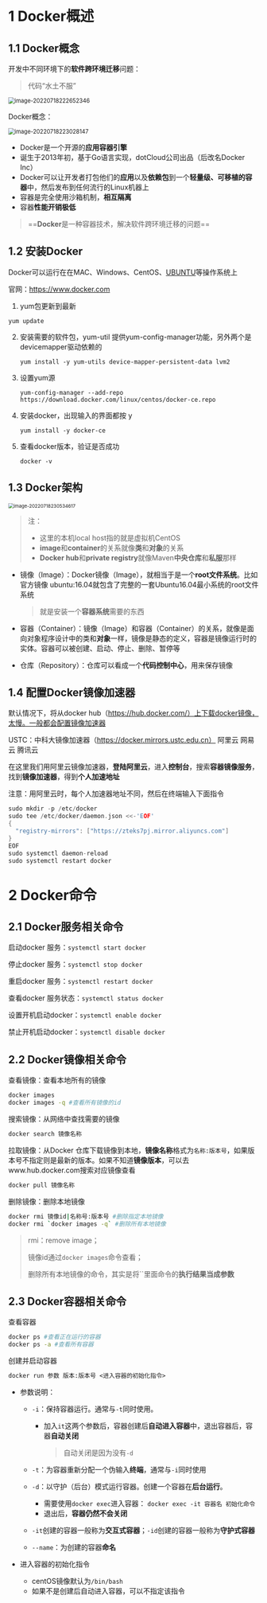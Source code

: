 # 1 Docker概述

## 1.1 Docker概念

开发中不同环境下的**软件跨环境迁移**问题：

> 代码“水土不服”

<img src="Docker.assets/image-20220718222652346.png" alt="image-20220718222652346" style="zoom:80%;" />

Docker概念：

<img src="Docker.assets/image-20220718223028147.png" alt="image-20220718223028147" style="zoom:80%;" />

- Docker是一个开源的**应用容器引擎**
- 诞生于2013年初，基于Go语言实现，dotCloud公司出品（后改名Docker Inc）
- Docker可以让开发者打包他们的**应用**以及**依赖包**到一个**轻量级、可移植的容器**中，然后发布到任何流行的Linux机器上
- 容器是完全使用沙箱机制，**相互隔离**
- 容器**性能开销极低**

> ==**Docker**是一种容器技术，解决软件跨环境迁移的问题==

## 1.2 安装Docker

Docker可以运行在在MAC、Windows、CentOS、[UBUNTU](https://so.csdn.net/so/search?q=UBUNTU&spm=1001.2101.3001.7020)等操作系统上

 官网：https://www.docker.com

1.  yum包更新到最新

   ```
   yum update
   ```

2. 安装需要的软件包，yum-util 提供yum-config-manager功能，另外两个是devicemapper驱动依赖的

   ```
   yum install -y yum-utils device-mapper-persistent-data lvm2
   ```

3. 设置yum源

   ```
   yum-config-manager --add-repo https://download.docker.com/linux/centos/docker-ce.repo
   ```

4. 安装docker，出现输入的界面都按 y

   ```
   yum install -y docker-ce
   ```

5. 查看docker版本，验证是否成功

   ```
   docker -v
   ```

## 1.3 Docker架构

<img src="Docker.assets/image-20220718230534617.png" alt="image-20220718230534617" style="zoom:67%;" />

> 注：
>
> - 这里的本机local host指的就是虚拟机CentOS
> - **image**和**container**的关系就像**类**和**对象**的关系
> - **Docker hub**和**private registry**就像Maven**中央仓库**和**私服**那样

- 镜像（Image）：Docker镜像（Image），就相当于是一个**root文件系统**。比如官方镜像 ubuntu:16.04就包含了完整的一套Ubuntu16.04最小系统的root文件系统

  > 就是安装一个**容器系统**需要的东西

- 容器（Container）：镜像（Image）和容器（Container）的关系，就像是面向对象程序设计中的类和**对象**一样，镜像是静态的定义，容器是镜像运行时的实体。容器可以被创建、启动、停止、删除、暂停等

- 仓库（Repository）：仓库可以看成一个**代码控制中心**，用来保存镜像

## 1.4 配置Docker镜像加速器

默认情况下，将从docker hub（https://hub.docker.com/）上下载docker镜像，太慢。一般都会配置镜像加速器

USTC：中科大镜像加速器（https://docker.mirrors.ustc.edu.cn）
阿里云
网易云
腾讯云

 在这里我们用阿里云镜像加速器，**登陆阿里云**，进入**控制台**，搜索**容器镜像服务**，找到**镜像加速器**，得到**个人加速地址**

 注意：用阿里云时，每个人加速器地址不同，然后在终端输入下面指令

```c
sudo mkdir -p /etc/docker
sudo tee /etc/docker/daemon.json <<-'EOF'
{
  "registry-mirrors": ["https://zteks7pj.mirror.aliyuncs.com"]
}
EOF
sudo systemctl daemon-reload
sudo systemctl restart docker
```

# 2 Docker命令

## 2.1 Docker服务相关命令

启动docker 服务：`systemctl start docker`

停止docker 服务：`systemctl stop docker`

重启docker 服务：`systemctl restart docker`

查看docker 服务状态：`systemctl status docker`

设置开机启动docker：`systemctl enable docker`

禁止开机启动docker：`systemctl disable docker`

## 2.2 Docker镜像相关命令

查看镜像：查看本地所有的镜像

```sh
docker images
docker images -q #查看所有镜像的id
```

搜索镜像：从网络中查找需要的镜像

```c
docker search 镜像名称
```

拉取镜像：从Docker 仓库下载镜像到本地，**镜像名称**格式为`名称:版本号`，如果版本号不指定则是最新的版本。如果不知道**镜像版本**，可以去www.hub.docker.com搜索对应镜像查看

```c
docker pull 镜像名称
```

删除镜像：删除本地镜像

```sh
docker rmi 镜像id|名称号:版本号 #删除指定本地镜像
docker rmi `docker images -q` #删除所有本地镜像
```

> rmi：remove image；
>
> 镜像id通过`docker images`命令查看；
>
> 删除所有本地镜像的命令，其实是将``里面命令的**执行结果当成参数**

## 2.3 Docker容器相关命令

查看容器

```sh
docker ps #查看正在运行的容器
docker ps -a #查看所有容器
```

创建并启动容器

```dockerfile
docker run 参数 版本:版本号 <进入容器的初始化指令>
```

- 参数说明：

  - `-i`：保持容器运行。通常与`-t`同时使用。

    - 加入`it`这两个参数后，容器创建后**自动进入容器**中，退出容器后，容器**自动关闭**

      > 自动关闭是因为没有`-d`

  - `-t`：为容器重新分配一个伪输入**终端**，通常与`-i`同时使用

  - `-d`：以守护（后台）模式运行容器。创建一个容器在**后台运行**。

    - 需要使用`docker exec`进入容器：
      `docker exec -it 容器名 初始化命令`
    - 退出后，**容器仍然不会关闭**

  - `-it`创建的容器一般称为**交互式容器**；`-id`创建的容器一般称为**守护式容器**

  - `--name`：为创建的容器**命名**

- 进入容器的初始化指令

  - centOS镜像默认为`/bin/bash`
  - 如果不是创建后自动进入容器，可以不指定该指令

  













